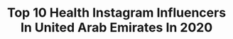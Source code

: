---
title: Top 10 Health Instagram Influencers In United Arab Emirates In 2020
description: >-
  Find top health Instagram influencers in United Arab Emirates in 2020. Most popular hashtags: #ramadan2020 #motivation #burjkhalifa #2020.
platform: Instagram
profiles:
  - username: "faridaisrail"
    fullname: >-
      faridaisrail #Hertraveldiary
    location: "United Arab Emirates"
    followers: 23969
    engagement: 294
    commentsToLikes: 0.060385
    id: ck55jaedewm5m0i11ouysfgrm
    verified: false
    hashtags: "#instadetox, #amazinguae, #eatrainbow, #healthworkers"
  - username: "myprdiaries"
    fullname: >-
      Bijal Soni
    location: "United Arab Emirates"
    followers: 35523
    engagement: 79
    commentsToLikes: 0.307794
    id: ck5zkobbvjuka0i14irrhdgkl
    verified: false
    hashtags: "#coronamemes, #travelblogger, #travelling, #tiktok"
  - username: "sabinooochka"
    fullname: >-
      ♡    ⓈⒶⒷⒾⓃⒶ   ♡
    location: "United Arab Emirates"
    followers: 6663
    engagement: 715
    commentsToLikes: 0.105577
    id: ck6ugigun37m20j71a60wurlq
    verified: false
    hashtags: "#lovisajewellery, #tashkent, #makeuptutorial, #homephotoshoot"
  - username: "ellacollinsfitness"
    fullname: >-
      Eleanor Collins 🇿🇦
    location: "United Arab Emirates"
    followers: 38323
    engagement: 329
    commentsToLikes: 0.019950
    id: ck5hl95wljsqx0i11ahcel3w7
    verified: false
    hashtags: "#hiit, #hotel, #fashionmodeling, #hiking"
  - username: "marinaveretyuk"
    fullname: >-
      TV-HOST|MODEL|DUBAI
    location: "United Arab Emirates"
    followers: 3916
    engagement: 1238
    commentsToLikes: 0.081961
    id: ck600q2b3e1zd0i14pbw1nn19
    verified: false
    hashtags: "#dubaijewelry, #barshaheights, #dubaishopping, #burjkhalifaview"
  - username: "okmsimona"
    fullname: >-
      𝚂𝚒𝚖𝚘𝚗𝚊 𝙾𝚔𝚖𝚒𝚊𝚗𝚜𝚔𝚊𝚒𝚝𝚎🧚🏼‍♀️
    location: "United Arab Emirates"
    followers: 8765
    engagement: 993
    commentsToLikes: 0.015256
    id: ck5zkn2h7js1l0i14evrltzkp
    verified: false
    hashtags: "#makeupartist, #cool, #snakey, #makeup"
  - username: "joyfulhomecooking"
    fullname: >-
      Joyce Mrad
    location: "United Arab Emirates"
    followers: 37206
    engagement: 347
    commentsToLikes: 0.090932
    id: ck138wefhicbv0i19f898cdo1
    verified: false
    hashtags: "#copycatrecipes, #instagood, #veganeats, #veganrecipe"
  - username: "mitunds"
    fullname: >-
      MITUN DE SARKAR
    location: "United Arab Emirates"
    followers: 27987
    engagement: 239
    commentsToLikes: 0.096585
    id: ck0w2isdhokrq0i193z1l9606
    verified: false
    hashtags: "#immunityboost, #atthetop, #coronavir, #makemelaugh"
  - username: "health_and_beauty_uae"
    fullname: >-
      Health Beauty in UAE
    location: "United Arab Emirates"
    followers: 7208
    engagement: 611
    commentsToLikes: 0.149983
    id: ck6txlbchygjd0j714b550lao
    verified: false
    hashtags: "#bgxofficial, #fries, #stayhealthy, #illustrations"
  - username: "noor_alnuaimii"
    fullname: >-
      NoorAlnuaimi   نور النعيمي
    location: "United Arab Emirates"
    followers: 18366
    engagement: 251
    commentsToLikes: 0.107461
    id: ck9wisqa93sw50j786que5pr1
    verified: false
    hashtags: "#architecture, #coronavirus, #details, #baby"
---
